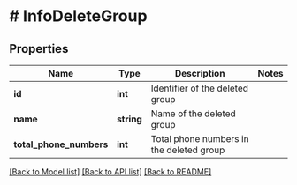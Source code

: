 # # InfoDeleteGroup

## Properties

Name | Type | Description | Notes
------------ | ------------- | ------------- | -------------
**id** | **int** | Identifier of the deleted group |
**name** | **string** | Name of the deleted group |
**total_phone_numbers** | **int** | Total phone numbers in the deleted group |

[[Back to Model list]](../../README.md#models) [[Back to API list]](../../README.md#endpoints) [[Back to README]](../../README.md)
